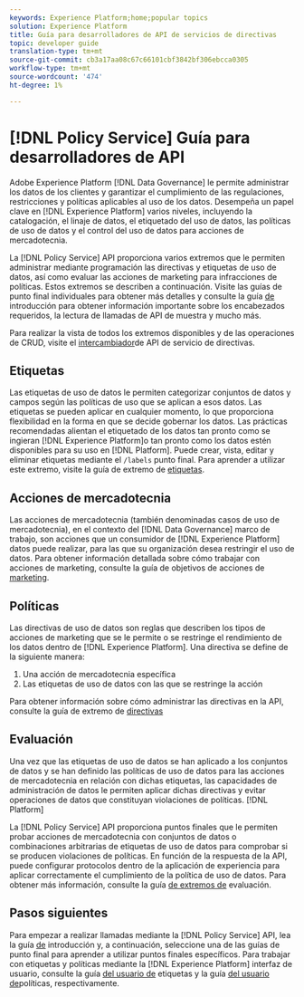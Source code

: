 ```yaml
---
keywords: Experience Platform;home;popular topics
solution: Experience Platform
title: Guía para desarrolladores de API de servicios de directivas
topic: developer guide
translation-type: tm+mt
source-git-commit: cb3a17aa08c67c66101cbf3842bf306ebcca0305
workflow-type: tm+mt
source-wordcount: '474'
ht-degree: 1%

---
```



# [!DNL Policy Service] Guía para desarrolladores de API

Adobe Experience Platform [!DNL Data Governance] le permite administrar los datos de los clientes y garantizar el cumplimiento de las regulaciones, restricciones y políticas aplicables al uso de los datos. Desempeña un papel clave en [!DNL Experience Platform] varios niveles, incluyendo la catalogación, el linaje de datos, el etiquetado del uso de datos, las políticas de uso de datos y el control del uso de datos para acciones de mercadotecnia.

La [!DNL Policy Service] API proporciona varios extremos que le permiten administrar mediante programación las directivas y etiquetas de uso de datos, así como evaluar las acciones de marketing para infracciones de políticas. Estos extremos se describen a continuación. Visite las guías de punto final individuales para obtener más detalles y consulte la guía [de](./getting-started.md) introducción para obtener información importante sobre los encabezados requeridos, la lectura de llamadas de API de muestra y mucho más.

Para realizar la vista de todos los extremos disponibles y de las operaciones de CRUD, visite el [intercambiador](https://www.adobe.io/apis/experienceplatform/home/api-reference.html#!acpdr/swagger-specs/dule-policy-service.yaml)de API de servicio de directivas.

## Etiquetas

Las etiquetas de uso de datos le permiten categorizar conjuntos de datos y campos según las políticas de uso que se aplican a esos datos. Las etiquetas se pueden aplicar en cualquier momento, lo que proporciona flexibilidad en la forma en que se decide gobernar los datos. Las prácticas recomendadas alientan el etiquetado de los datos tan pronto como se ingieran [!DNL Experience Platform]o tan pronto como los datos estén disponibles para su uso en [!DNL Platform]. Puede crear, vista, editar y eliminar etiquetas mediante el `/labels` punto final. Para aprender a utilizar este extremo, visite la guía de extremo de [etiquetas](./labels.md).

## Acciones de mercadotecnia

Las acciones de mercadotecnia (también denominadas casos de uso de mercadotecnia), en el contexto del [!DNL Data Governance] marco de trabajo, son acciones que un consumidor de [!DNL Experience Platform] datos puede realizar, para las que su organización desea restringir el uso de datos. Para obtener información detallada sobre cómo trabajar con acciones de marketing, consulte la guía de objetivos de acciones de [marketing](./marketing-actions.md).

## Políticas

Las directivas de uso de datos son reglas que describen los tipos de acciones de marketing que se le permite o se restringe el rendimiento de los datos dentro de [!DNL Experience Platform]. Una directiva se define de la siguiente manera:

1. Una acción de mercadotecnia específica
1. Las etiquetas de uso de datos con las que se restringe la acción

Para obtener información sobre cómo administrar las directivas en la API, consulte la guía de extremo de [directivas](./policies.md)

## Evaluación

Una vez que las etiquetas de uso de datos se han aplicado a los conjuntos de datos y se han definido las políticas de uso de datos para las acciones de mercadotecnia en relación con dichas etiquetas, las capacidades de administración de datos le permiten aplicar dichas directivas y evitar operaciones de datos que constituyan violaciones de políticas. [!DNL Platform]

La [!DNL Policy Service] API proporciona puntos finales que le permiten probar acciones de mercadotecnia con conjuntos de datos o combinaciones arbitrarias de etiquetas de uso de datos para comprobar si se producen violaciones de políticas. En función de la respuesta de la API, puede configurar protocolos dentro de la aplicación de experiencia para aplicar correctamente el cumplimiento de la política de uso de datos. Para obtener más información, consulte la guía [de extremos de](./evaluation.md) evaluación.

## Pasos siguientes

Para empezar a realizar llamadas mediante la [!DNL Policy Service] API, lea la guía [de](./getting-started.md) introducción y, a continuación, seleccione una de las guías de punto final para aprender a utilizar puntos finales específicos. Para trabajar con etiquetas y políticas mediante la [!DNL Experience Platform] interfaz de usuario, consulte la guía [del usuario de](../labels/user-guide.md) etiquetas y la guía [del usuario de](../policies/user-guide.md)políticas, respectivamente.